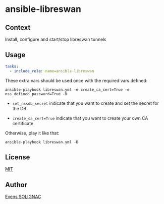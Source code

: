 # ansible-libreswan

## Context

Install, configure and start/stop libreswan tunnels

## Usage

```yaml       
tasks:
  - include_role: name=ansible-libreswan
```

These extra vars should be used once with the required vars defined:
```console
ansible-playbook libreswan.yml -e create_ca_cert=True -e nss_defined_password=True -D
```

- `set_nssdb_secret` indicate that you want to create and set the secret for the DB

- `create_ca_cert=True` indicate that you want to create your own CA certificate

Otherwise, play it like that:
```console
ansible-playbook libreswan.yml -D
```

## License

[MIT](./LICENSE)

## Author

[Evens SOLIGNAC](mailto:evenssolignac@live.fr)